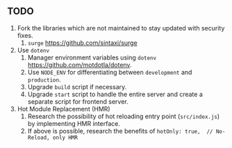 ## TODO
1) Fork the libraries which are not maintained to stay updated with security fixes.
	1) `surge` https://github.com/sintaxi/surge
2) Use `dotenv`
	1) Manager environment variables using `dotenv` https://github.com/motdotla/dotenv.
	2) Use `NODE_ENV` for differentiating between `development` and `production`.
	3) Upgrade `build` script if necessary.
	4) Upgrade `start` script to handle the entire server and create a separate script for frontend server.
3) Hot Module Replacement (HMR)
	1) Research the possibility of hot reloading entry point (`src/index.js`) by implementing HMR interface.
	2) If above is possible, research the benefits of `hotOnly: true,  // No-Reload, only HMR`
